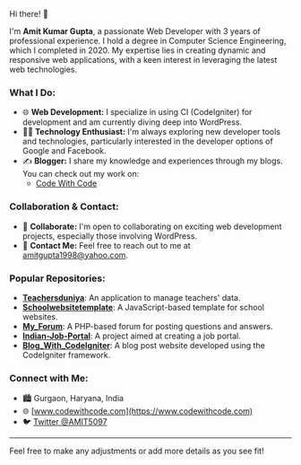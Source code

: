 Hi there! 👋

I'm **Amit Kumar Gupta**, a passionate Web Developer with 3 years of professional experience. I hold a degree in Computer Science Engineering, which I completed in 2020. My expertise lies in creating dynamic and responsive web applications, with a keen interest in leveraging the latest web technologies.

### What I Do:
- 🌐 **Web Development:** I specialize in using CI (CodeIgniter) for development and am currently diving deep into WordPress.
- 👨‍💻 **Technology Enthusiast:** I'm always exploring new developer tools and technologies, particularly interested in the developer options of Google and Facebook.
- ✍️ **Blogger:** I share my knowledge and experiences through my blogs. You can check out my work on:
  - [Code With Code](https://codewithcode.com/)

### Collaboration & Contact:
- 🤝 **Collaborate:** I'm open to collaborating on exciting web development projects, especially those involving WordPress.
- 📧 **Contact Me:** Feel free to reach out to me at amitgupta1998@yahoo.com.

### Popular Repositories:
- [**Teachersduniya**](#): An application to manage teachers' data.
- [**Schoolwebsitetemplate**](#): A JavaScript-based template for school websites.
- [**My_Forum**](#): A PHP-based forum for posting questions and answers.
- [**Indian-Job-Portal**](#): A project aimed at creating a job portal.
- [**Blog_With_CodeIgniter**](#): A blog post website developed using the CodeIgniter framework.

### Connect with Me:
- 🏙️ Gurgaon, Haryana, India
- 🌐 [www.codewithcode.com](https://www.codewithcode.com)
- 🐦 [Twitter @AMIT5097](https://twitter.com/AMIT5097)

---

Feel free to make any adjustments or add more details as you see fit!

<!---
AmitGupta1998/AmitGupta1998 is a ✨ special ✨ repository because its `README.md` (this file) appears on your GitHub profile.
You can click the Preview link to take a look at your changes.
--->
